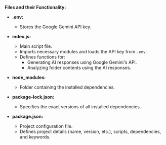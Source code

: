 **Files and their Functionality:**

* **.env:**
   - Stores the Google Gemini API key.

* **index.js:**
   - Main script file.
   - Imports necessary modules and loads the API key from `.env`.
   - Defines functions for:
     - Generating AI responses using Google Gemini's API.
     - Analyzing folder contents using the AI responses.

* **node_modules:**
   - Folder containing the installed dependencies.

* **package-lock.json:**
   - Specifies the exact versions of all installed dependencies.

* **package.json:**
   - Project configuration file.
   - Defines project details (name, version, etc.), scripts, dependencies, and keywords.